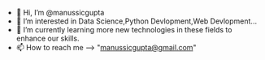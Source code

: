 - 👋 Hi, I’m @manussicgupta
- 👀 I’m interested in Data Science,Python Devlopment,Web Devlopment...
- 🌱 I’m currently learning more new technologies in these fields to enhance our skills.
- 📫 How to reach me --> "manussicgupta@gmail.com"

<!---
manussicgupta/manussicgupta is a ✨ special ✨ repository because its `README.md` (this file) appears on your GitHub profile.
You can click the Preview link to take a look at your changes.
--->
